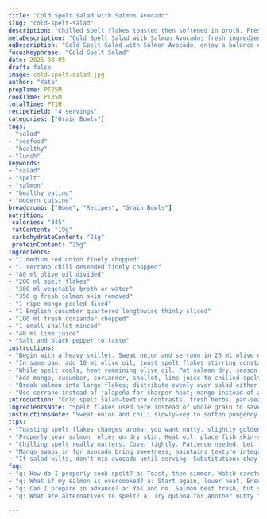 ```yaml
---
title: "Cold Spelt Salad with Salmon Avocado"
slug: "cold-spelt-salad"
description: "Chilled spelt flakes toasted then softened in broth. Fresh salmon pan-seared firm, flaked chunky. Avocado swapped for ripe mango chunks, adds sweetness and texture contrast. Jalapeño replaced with serrano for sharper heat. Lime juice, cucumber slices, fresh cilantro, shallots folded in last. Olive oil drizzle ties layers. Balanced salty, zesty, creamy, crisp."
metaDescription: "Cold Spelt Salad with Salmon Avocado; fresh ingredients, unique textures, and vibrant flavors join forces in this modern fusion dish."
ogDescription: "Cold Spelt Salad with Salmon Avocado; enjoy a balance of flavors with toasted spelt flakes and fresh salmon, perfect for any occasion."
focusKeyphrase: "Cold Spelt Salad"
date: 2025-08-05
draft: false
image: cold-spelt-salad.jpg
author: "Kate"
prepTime: PT25M
cookTime: PT35M
totalTime: PT1H
recipeYield: "4 servings"
categories: ["Grain Bowls"]
tags:
- "salad"
- "seafood"
- "healthy"
- "lunch"
keywords:
- "salad"
- "spelt"
- "salmon"
- "healthy eating"
- "modern cuisine"
breadcrumb: ["Home", "Recipes", "Grain Bowls"]
nutrition: 
 calories: "345"
 fatContent: "19g"
 carbohydrateContent: "21g"
 proteinContent: "25g"
ingredients:
- "1 medium red onion finely chopped"
- "1 serrano chili deseeded finely chopped"
- "80 ml olive oil divided"
- "200 ml spelt flakes"
- "300 ml vegetable broth or water"
- "350 g fresh salmon skin removed"
- "1 ripe mango peeled diced"
- "1 English cucumber quartered lengthwise thinly sliced"
- "100 ml fresh coriander chopped"
- "1 small shallot minced"
- "40 ml lime juice"
- "Salt and black pepper to taste"
instructions:
- "Begin with a heavy skillet. Sweat onion and serrano in 25 ml olive oil over medium heat until softened, translucent but not browned roughly 6-8 minutes. The pan should smell fragrant, not sharp burnt. Transfer mixture to a large bowl to cool slightly."
- "In same pan, add 10 ml olive oil, toast spelt flakes stirring constantly for 2-3 minutes until aromatic and just golden. Avoid scorching—spelt darkens quickly. Pour in broth, simmer gently, stir often 9-11 minutes until flakes plump, absorb liquid. Should be tender but have bite — test a flake before finishing. Drain excess liquid if any. Immediately combine with onion mixture, stir to thoroughly distribute. Cover bowl, chill about 35 minutes until cold. Rest essential to avoid sogginess."
- "While spelt cools, heat remaining olive oil. Pat salmon dry, season with salt and pepper. Sear skinless side without moving fish for 4-5 minutes medium heat until opaque halfway up sides. Flip carefully, cook additional 5 minutes for medium doneness. Should be firm but moist, slightly flaky when poked. Remove from pan onto plate, let cool completely uncovered. Reserve any pan fond for dressings or sauces."
- "Add mango, cucumber, coriander, shallot, lime juice to chilled spelt bowl. Toss gently but thoroughly. Season with salt and pepper to taste. Incorporating these fresh ingredients last keeps texture crisp and flavors bright."
- "Break salmon into large flakes; distribute evenly over salad either gently folding through or on top portioned into individual servings. Serve immediately or chilled. If not serving promptly, keep salmon and salad separate to avoid mushiness. Reheat no, salmon best cold or room temp."
- "Use serrano instead of jalapeño for sharper heat; mango instead of avocado for sweetness, acidic balance plus vibrant color. Mango can be swapped back with avocado if creamy texture preferred, but softer avocado risks mushing when mixed ahead. Choice depends on texture priority."
introduction: "Cold spelt salad—texture contrasts, fresh herbs, pan-seared salmon chunks. No mush here, no soggy blobs of avocado. Mango adds a juicy snap, bright sweetness. Heat from serrano, a sharper kick than jalapeño, slices through richness. You want layers of flavor and textures. Toasting spelt flakes unlocks nutty aromas, acts as a flavor booster without long soaking or boiling. It absorbs broth then chills, firm and chewy. Salmon cooked gently in olive oil—the smooth sizzle, light browning signals readiness. Let it cool to retain moisture, then break into thick chunks. Everything mixed at the end, preserving juicy crisp cucumber, zip from lime, the pungent shallot. Classic technique but fresh twists; flavors punchy and nuanced."
ingredientsNote: "Spelt flakes used here instead of whole grain to save time but still deliver chewy nutty texture. Toasting before simmering extracts deeper flavor, watch carefully to avoid burning—flipped by aroma, slight color change. Broth can be vegetable or a light fish broth to deepen umami if available. Serrano chili adds a sharper, more intense spice compared to jalapeño, adjust heat by leaving in seeds or removing all. Mango ripe but firm for texture integrity. Can swap mango for avocado if creamy richness preferred but do not mix avocado until last minute—otherwise it wilts and stains the salad dull green. Fresh coriander brightens the whole dish. Shallots chosen over regular onion for their mild mild onion flavor. Lime juice adds acidity to cut fat and tie flavors, use freshly squeezed not bottled. Olive oil quality matters here; need fruity, smooth cold-pressed, not bitter overly grassy. Salt and pepper finish basic flavor profile—season gradually to taste."
instructionsNote: "Sweat onion and chili slowly—key to soften pungency without caramelizing. Watch pan temperature, lower heat as needed. Toasting spelt is brief, stir constantly. Broth addition after toasting cooks flakes gently—don’t let boil vigorously or grains will break down and paste form. Texture matters here, test frequently by tasting a flake. Transfer immediately to cool with onion mixture prevents overcooking spikes in temperature. Salmon cooking—dry surface for better sear, moderate heat, no poking or flipping until edges turn opaque—you want medium heat so outside crisps but inside remains juicy. Let cooked fish cool uncovered to avoid condensation moisture trapping. Folding mango cucumber mixture into spelt last keeps veggies crisp and fruity contrast. Flake salmon large, avoid overmixing salmon with salad to keep fish presentational and texture intact. Serve cold or room temp; reheat ruins texture and flavor layers. Leftovers keep salmon and salad separate for freshness. Good idea to reserve pan fond after salmon for quick pan sauce or drizzle purposes."
tips:
- "Toasting spelt flakes changes aroma; you want nutty, slightly golden. Stir constantly. Avoid burning. Quick. Check color and smell."
- "Properly sear salmon relies on dry skin. Heat oil, place fish skin-side down. Don't move it. Let it develop good crust. Watch edges turning opaque."
- "Chilling spelt really matters. Cover tightly. Patience needed. Let flavors marry, cool completely. No soggy textures; firm and chewy finish is key."
- "Mango swaps in for avocado bring sweetness; maintains texture integrity. Ripe but not mushy. Adjust quantity based on your preference. Firm is best."
- "If salad wilts, don't mix avocado until serving. Substitutions okay, but avoid turning colors dull. Presentation matters. Separate serving helps."
faq:
- "q: How do I properly cook spelt? a: Toast, then simmer. Watch carefully. Test flake; tender but with bite. Drain if extra broth remains."
- "q: What if my salmon is overcooked? a: Start again, lower heat. Ensure dry surface. Keep it moving minimal. End doneness, flaky but moist."
- "q: Can I prepare in advance? a: Yes and no. Salmon best fresh, but salad can chill. Pack separately for textural integrity—pre-cold is essential."
- "q: What are alternatives to spelt? a: Try quinoa for another nutty flavor. Farro works too. Adjust cooking times. Different grains yield varied textures."

---
```

